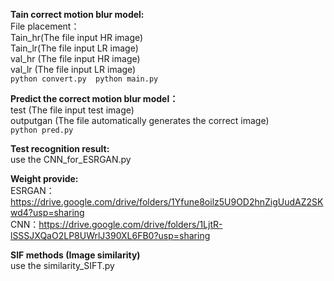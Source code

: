 **Tain correct motion blur model:**  
  File placement：  
    Tain_hr(The file input HR image)  
    Tain_lr(The file input LR image)  
    val_hr (The file input HR image)  
    val_lr (The file input LR image)  
    ```
    python convert.py 
    python main.py
    ```  

**Predict the correct motion blur model：**  
    test (The file input test image)  
    outputgan (The file automatically generates the correct image)  
    ```
    python pred.py  
    ```  

**Test recognition result:**  
    use the CNN_for_ESRGAN.py  

**Weight provide:**  
    ESRGAN：https://drive.google.com/drive/folders/1Yfune8oilz5U9OD2hnZigUudAZ2SKwd4?usp=sharing  
    CNN：https://drive.google.com/drive/folders/1LjtR-lSSSJXQaO2LP8UWrlJ390XL6FB0?usp=sharing

**SIF methods (Image similarity)**  
    use the similarity_SIFT.py 
